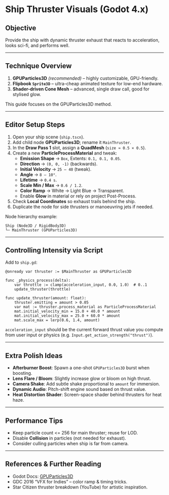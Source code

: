 # Ship Thruster Visuals (Godot 4.x)

## Objective
Provide the ship with dynamic thruster exhaust that reacts to acceleration, looks sci-fi, and performs well.

---

## Technique Overview
1. **GPUParticles3D** *(recommended)* – highly customizable, GPU-friendly.
2. **Flipbook `Sprite3D`** – ultra-cheap animated texture for low-end hardware.
3. **Shader-driven Cone Mesh** – advanced, single draw call, good for stylised glow.

This guide focuses on the GPUParticles3D method.

---

## Editor Setup Steps

1. Open your ship scene (`ship.tscn`).
2. Add child node **GPUParticles3D**; rename it `MainThruster`.
3. In the **Draw Pass 1** slot, assign a **QuadMesh** (`size ≈ 0.5 × 0.5`).
4. Create a new **ParticleProcessMaterial** and tweak:
   - **Emission Shape** → `Box`, Extents: `0.1, 0.1, 0.05`.
   - **Direction** → `(0, 0, -1)` (backwards).
   - **Initial Velocity** → `25 – 40` (tweak).
   - **Angle** → `8 – 10°`.
   - **Lifetime** → `0.4 s`.
   - **Scale Min / Max** → `0.6 / 1.2`.
   - **Color Ramp** → White → Light Blue → Transparent.
   - Enable **Glow** in material or rely on project Post-Process.
5. Check **Local Coordinates** so exhaust trails behind the ship.
6. Duplicate the node for side thrusters or manoeuvring jets if needed.

Node hierarchy example:
```
Ship (Node3D / RigidBody3D)
└─ MainThruster (GPUParticles3D)
```

---

## Controlling Intensity via Script

Add to `ship.gd`:
```gdscript
@onready var thruster := $MainThruster as GPUParticles3D

func _physics_process(delta):
    var throttle := clamp(acceleration_input, 0.0, 1.0)  # 0..1
    update_thruster(throttle)

func update_thruster(amount: float):
    thruster.emitting = amount > 0.05
    var mat := thruster.process_material as ParticleProcessMaterial
    mat.initial_velocity_min = 15.0 + 40.0 * amount
    mat.initial_velocity_max = 25.0 + 60.0 * amount
    mat.scale_max = lerp(0.6, 1.4, amount)
```
`acceleration_input` should be the current forward thrust value you compute from user input or physics (e.g. `Input.get_action_strength("thrust")`).

---

## Extra Polish Ideas
- **Afterburner Boost**: Spawn a one-shot `GPUParticles3D` burst when boosting.
- **Lens Flare / Bloom**: Slightly increase glow or bloom on high thrust.
- **Camera Shake**: Add subtle shake proportional to `amount` for immersion.
- **Dynamic Audio**: Pitch-shift engine sound based on thrust value.
- **Heat Distortion Shader**: Screen-space shader behind thrusters for heat haze.

---

## Performance Tips
- Keep particle count <= 256 for main thruster; reuse for LOD.
- Disable **Collision** in particles (not needed for exhaust).
- Consider culling particles when ship is far from camera.

---

## References & Further Reading
- Godot Docs: [GPUParticles3D](https://docs.godotengine.org/en/stable/tutorials/3d/particle_systems.html)
- GDC 2016 “VFX for Indies” – color ramp & timing tricks.
- Star Citizen thruster breakdown (YouTube) for artistic inspiration.
